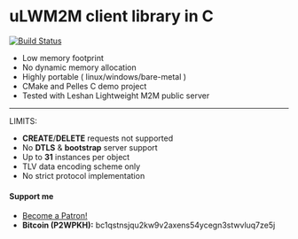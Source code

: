 # uLWM2M client library in C
[![Build Status](https://travis-ci.org/moonglow/ulwm2m.svg?branch=master)](https://travis-ci.org/moonglow/ulwm2m)

* Low memory footprint
* No dynamic memory allocation
* Highly portable ( linux/windows/bare-metal )
* CMake and Pelles C demo project
* Tested with Leshan Lightweight M2M public server
------------
LIMITS:

* **CREATE**/**DELETE** requests not supported
* No **DTLS** & **bootstrap** server support
* Up to **31** instances per object
* TLV data encoding scheme only
* No strict protocol implementation

#### Support me
- <a href="https://www.patreon.com/bePatron?u=58145249" data-patreon-widget-type="become-patron-button">Become a Patron!</a>
- **Bitcoin (P2WPKH):** bc1qstnsjqu2kw9v2axens54ycegn3stwvluq7ze5j
